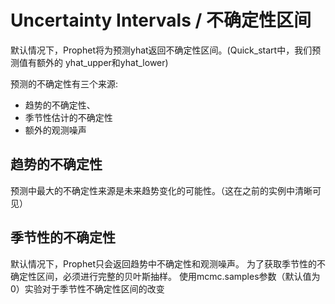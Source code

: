 # Uncertainty Intervals / 不确定性区间

默认情况下，Prophet将为预测yhat返回不确定性区间。(Quick_start中，我们预测值有额外的 yhat_upper和yhat_lower)

预测的不确定性有三个来源:
* 趋势的不确定性、
* 季节性估计的不确定性
* 额外的观测噪声

## 趋势的不确定性
预测中最大的不确定性来源是未来趋势变化的可能性。（这在之前的实例中清晰可见）
## 季节性的不确定性
默认情况下，Prophet只会返回趋势中不确定性和观测噪声。
为了获取季节性的不确定性区间，必须进行完整的贝叶斯抽样。
使用mcmc.samples参数（默认值为0）实验对于季节性不确定性区间的改变

